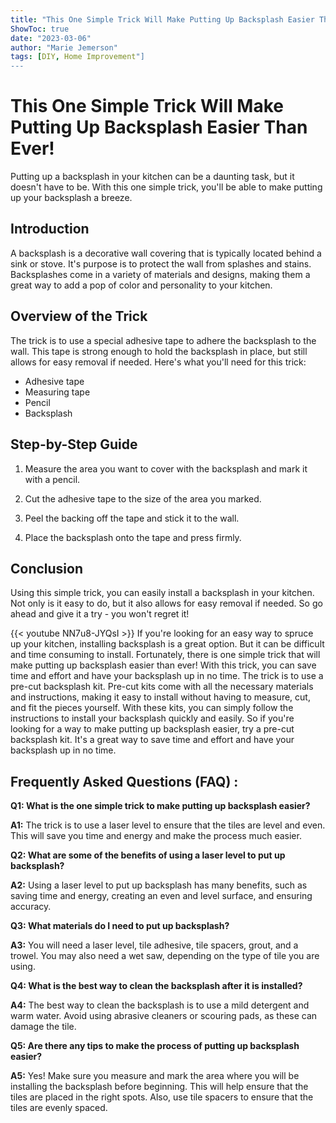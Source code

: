 ```yaml
---
title: "This One Simple Trick Will Make Putting Up Backsplash Easier Than Ever!"
ShowToc: true 
date: "2023-03-06"
author: "Marie Jemerson" 
tags: [DIY, Home Improvement"]
---
```

# This One Simple Trick Will Make Putting Up Backsplash Easier Than Ever! 

Putting up a backsplash in your kitchen can be a daunting task, but it doesn't have to be. With this one simple trick, you'll be able to make putting up your backsplash a breeze.

## Introduction 

A backsplash is a decorative wall covering that is typically located behind a sink or stove. It's purpose is to protect the wall from splashes and stains. Backsplashes come in a variety of materials and designs, making them a great way to add a pop of color and personality to your kitchen.

## Overview of the Trick 

The trick is to use a special adhesive tape to adhere the backsplash to the wall. This tape is strong enough to hold the backsplash in place, but still allows for easy removal if needed. Here's what you'll need for this trick: 

* Adhesive tape 
* Measuring tape 
* Pencil 
* Backsplash 

## Step-by-Step Guide 

1. Measure the area you want to cover with the backsplash and mark it with a pencil.

2. Cut the adhesive tape to the size of the area you marked.

3. Peel the backing off the tape and stick it to the wall.

4. Place the backsplash onto the tape and press firmly.

## Conclusion 

Using this simple trick, you can easily install a backsplash in your kitchen. Not only is it easy to do, but it also allows for easy removal if needed. So go ahead and give it a try - you won't regret it!

{{< youtube NN7u8-JYQsI >}} 
If you're looking for an easy way to spruce up your kitchen, installing backsplash is a great option. But it can be difficult and time consuming to install. Fortunately, there is one simple trick that will make putting up backsplash easier than ever! With this trick, you can save time and effort and have your backsplash up in no time. The trick is to use a pre-cut backsplash kit. Pre-cut kits come with all the necessary materials and instructions, making it easy to install without having to measure, cut, and fit the pieces yourself. With these kits, you can simply follow the instructions to install your backsplash quickly and easily. So if you're looking for a way to make putting up backsplash easier, try a pre-cut backsplash kit. It's a great way to save time and effort and have your backsplash up in no time.

## Frequently Asked Questions (FAQ) :
**Q1: What is the one simple trick to make putting up backsplash easier?**

**A1:** The trick is to use a laser level to ensure that the tiles are level and even. This will save you time and energy and make the process much easier.

**Q2: What are some of the benefits of using a laser level to put up backsplash?**

**A2:** Using a laser level to put up backsplash has many benefits, such as saving time and energy, creating an even and level surface, and ensuring accuracy.

**Q3: What materials do I need to put up backsplash?**

**A3:** You will need a laser level, tile adhesive, tile spacers, grout, and a trowel. You may also need a wet saw, depending on the type of tile you are using.

**Q4: What is the best way to clean the backsplash after it is installed?**

**A4:** The best way to clean the backsplash is to use a mild detergent and warm water. Avoid using abrasive cleaners or scouring pads, as these can damage the tile.

**Q5: Are there any tips to make the process of putting up backsplash easier?**

**A5:** Yes! Make sure you measure and mark the area where you will be installing the backsplash before beginning. This will help ensure that the tiles are placed in the right spots. Also, use tile spacers to ensure that the tiles are evenly spaced.





